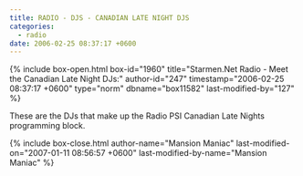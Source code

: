 ```yaml
---
title: RADIO - DJS - CANADIAN LATE NIGHT DJS
categories:
  - radio
date: 2006-02-25 08:37:17 +0600
---
```

{% include box-open.html box-id="1960" title="Starmen.Net Radio - Meet the Canadian Late Night DJs:" author-id="247" timestamp="2006-02-25 08:37:17 +0600" type="norm" dbname="box11582" last-modified-by="127" %}
<p>
These are the DJs that make up the Radio PSI Canadian Late Nights programming block.
</p>
{% include box-close.html author-name="Mansion Maniac" last-modified-on="2007-01-11 08:56:57 +0600" last-modified-by-name="Mansion Maniac" %}
